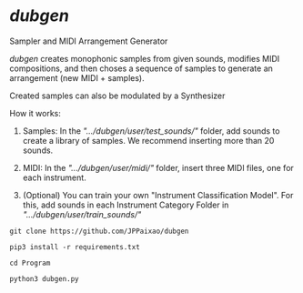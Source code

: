 # *dubgen*
Sampler and MIDI Arrangement Generator

*dubgen* creates monophonic samples from given sounds, modifies MIDI compositions, and then choses a sequence of samples to generate an arrangement (new MIDI + samples).

Created samples can also be modulated by a Synthesizer

How it works:
1. Samples: In the *".../dubgen/user/test_sounds/"* folder, add sounds to create a library of samples. We recommend inserting more than 20 sounds.

2. MIDI: In the *".../dubgen/user/midi/"* folder, insert three MIDI files, one for each instrument.

3. (Optional) You can train your own "Instrument Classification Model". For this, add sounds in each Instrument Category Folder in *".../dubgen/user/train_sounds/"*



`git clone https://github.com/JPPaixao/dubgen`

`pip3 install -r requirements.txt`

`cd Program`

`python3 dubgen.py`
